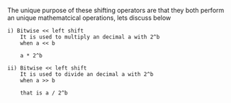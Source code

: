 The unique purpose of these shifting operators are that they both perform an unique mathematcical operations, lets  discuss below 

    i) Bitwise << left shift 
        It is used to multiply an decimal a with 2^b
        when a << b

        a * 2^b

    ii) Bitwise << left shift 
        It is used to divide an decimal a with 2^b
        when a >> b
        
        that is a / 2^b
